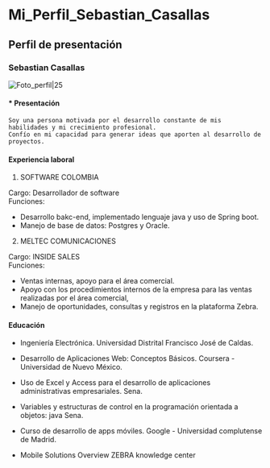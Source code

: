 # Mi_Perfil_Sebastian_Casallas

## Perfil de presentación 

### Sebastian Casallas

![Foto_perfil|25](https://user-images.githubusercontent.com/68363695/224461124-dfac292f-a53b-4e2d-8a61-5ffa82bf83af.jpg)

#### * Presentación

```
Soy una persona motivada por el desarrollo constante de mis habilidades y mi crecimiento profesional.   
Confío en mi capacidad para generar ideas que aporten al desarrollo de proyectos.
```

#### Experiencia laboral

1. SOFTWARE COLOMBIA

Cargo: Desarrollador de software   
Funciones:
* Desarrollo bakc-end, implementado lenguaje java y uso de Spring boot.
* Manejo de base de datos: Postgres y Oracle.

2. MELTEC COMUNICACIONES

Cargo: INSIDE SALES   
Funciones: 
* Ventas internas, apoyo para el área comercial. 
* Apoyo con los procedimientos internos de la empresa para las ventas realizadas por el área comercial, 
* Manejo de oportunidades, consultas y registros en la plataforma Zebra.

#### Educación

* Ingeniería Electrónica. 
      Universidad Distrital Francisco José de Caldas.

* Desarrollo de Aplicaciones Web: Conceptos Básicos. 
      Coursera - Universidad de Nuevo México.

* Uso de Excel y Access para el desarrollo de aplicaciones administrativas empresariales. 
      Sena.

* Variables y estructuras de control en la programación orientada a objetos: java
      Sena.

* Curso de desarrollo de apps móviles.
      Google - Universidad complutense de Madrid.

* Mobile Solutions Overview
      ZEBRA knowledge center
